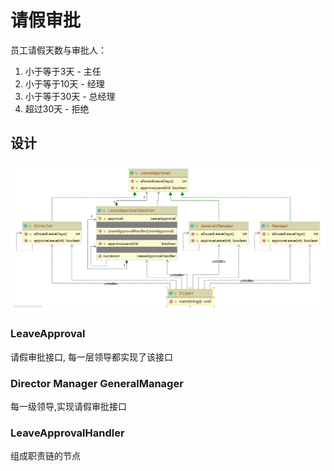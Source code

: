 # 请假审批

员工请假天数与审批人：
1. 小于等于3天 - 主任 
1. 小于等于10天 - 经理
1. 小于等于30天 - 总经理
1. 超过30天 - 拒绝

## 设计

![uml](./uml.png)

### LeaveApproval 
请假审批接口, 每一层领导都实现了该接口

### Director Manager GeneralManager
每一级领导,实现请假审批接口

### LeaveApprovalHandler
组成职责链的节点